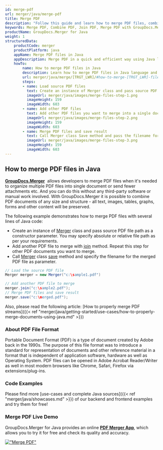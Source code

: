 ```yaml
---
id: merge-pdf
url: merger/java/merge-pdf
title: Merge PDF
description: "Follow this guide and learn how to merge PDF files, combine several PDFs into one using GroupDocs.Merger for Java API and couple lines of code"
keywords: Merge PDF, Combine PDF, Join PDF, Merge PDF with GroupDocs.Merger for Java
productName: GroupDocs.Merger for Java
weight: 1
structuredData:
    productCode: merger
    productPlatform: java
    appName: Merge PDF files in Java
    appDescription: Merge PDF in a quick and efficient way using Java language and GroupDocs.Merger for .NET API, without the use of any third-party software like Microsoft or Open Office.
    howTo:
        name: How to merge PDF files in Java 
        description: Learn how to merge PDF files in Java language and GroupDocs.Merger for .NET API, without the use of any third-party software like Microsoft or Open Office.
        url: merger/java/merge/[TRGT_LWR]/#how-to-merge-[TRGT_LWR]-files-in-java
        steps:
        - name: Load source PDF files 
          text: Create an instance of Merger class and pass source PDF file path as a constructor parameter. You may specify absolute or relative file path as per your requirements. 
          imageUrl: merger/java/images/merge-files-step-1.png
          imageHeight: 159
          imageWidth: 603
        - name: Add other PDF files
          text: Add other PDF files you want to merge into a single document with Join method of Merger class.
          imageUrl: merger/java/images/merge-files-step-2.png
          imageHeight: 159
          imageWidth: 603
        - name: Merge PDF files and save result 
          text: Call Merger class Save method and pass the filename for the resultant PDF file as parameter.
          imageUrl: merger/java/images/merge-files-step-3.png
          imageHeight: 159
          imageWidth: 603
---
```


## How to merge PDF files in Java

**[GroupDocs.Merger](https://products.groupdocs.com/merger/java)**  allows developers to merge PDF files when it's needed to organize multiple
 PDF files into single document or send fewer attachments etc. And you can do this without any third-party software or manual work involved.
 With GroupDocs.Merger it is possible to combine PDF documents of any size and structure - all text, images, tables, graphs, forms and other content will be preserved.

The following example demonstrates how to merge PDF files with several lines of Java code:

* Create an instance of [Merger](https://reference.groupdocs.com/merger/java/com.groupdocs.merger/Merger) class and pass source PDF file path as a constructor parameter. You may specify absolute or relative file path as per your requirements.
* Add another PDF file to merge with [join](https://reference.groupdocs.com/merger/java/com.groupdocs.merger/Merger#join(java.io.InputStream)) method. Repeat this step for other PDF documents you want to merge.
* Call [Merger](https://reference.groupdocs.com/merger/java/com.groupdocs.merger/Merger) class [save](https://reference.groupdocs.com/merger/java/com.groupdocs.merger/Merger#save(java.io.OutputStream)) method and specify the filename for the merged PDF file as parameter.

```java
// Load the source PDF file
Merger merger = new Merger("c:\sample1.pdf")

// Add another PDF file to merge
merger.join("c:\sample2.pdf");
// Merge PDF files and save result
merger.save("c:\merged.pdf");
```

Also, please read the following article: [How to properly merge PDF streams]({{< ref "merger/java/getting-started/use-cases/how-to-properly-merge-documents-using-java.md" >}})

### About PDF File Format

Portable Document Format (PDF) is a type of document created by Adobe back in the 1990s. The purpose of this file format was to introduce a standard for representation of documents and other reference material in a format that is independent of application software, hardware as well as Operating System. PDF files can be opened in Adobe Acrobat Reader/Writer as well in most modern browsers like Chrome, Safari, Firefox via extensions/plug-ins.

### Code Examples

Please find more [use-cases and complete Java sources]({{< ref "merger/java/showcases.md" >}}) of our backend and frontend examples and try them for free!

### Merge PDF Live Demo

GroupDocs.Merger for Java provides an online [**PDF Merger App**](https://products.groupdocs.app/merger/pdf), which allows you to try it for free and check its quality and accuracy.

[!["Merge PDF"](/merger/java/images/merge/merge-pdf.png)](https://products.groupdocs.app/merger/pdf)